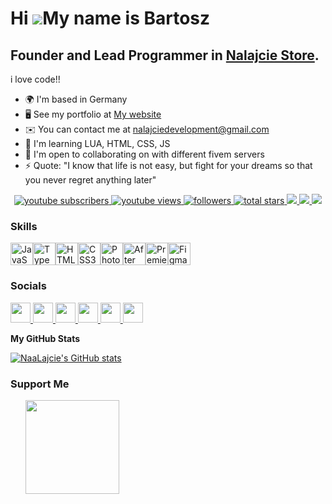 Hi ![](https://user-images.githubusercontent.com/18350557/176309783-0785949b-9127-417c-8b55-ab5a4333674e.gif)My name is Bartosz
===============================================================================================================================

Founder and Lead Programmer in <a href="https://discord.gg/8RjCFWdn" target="_blank">Nalajcie Store</a>.</h4>
------------------------------------------

i love code!!

* 🌍  I'm based in Germany
* 🖥️  See my portfolio at [My website](http://nalajcie.pl)
* ✉️  You can contact me at [nalajciedevelopment@gmail.com](mailto:nalajciedevelopment@gmail.com)
* 🧠  I'm learning LUA, HTML, CSS, JS
* 🤝  I'm open to collaborating on with different fivem servers
* ⚡  Quote: "I know that life is not easy, but fight for your dreams so that you never regret anything later"

<p align="center">
  <a href="https://www.youtube.com/c/Szatkovsky">
    <img alt="youtube subscribers" title="Subscribe to my YouTube channel" src="https://custom-icon-badges.demolab.com/youtube/channel/subscribers/UCzFTcPqExmzXL1pbo1Cj7PQ?color=%23E05D44&label=SUBSCRIBE&logo=video&logoColor=white&style=for-the-badge&labelColor=CE4630"/>
  </a>
  <a href="https://www.youtube.com/c/Szatkovsky">
    <img alt="youtube views" title="YouTube views" src="https://custom-icon-badges.demolab.com/youtube/channel/views/UCzFTcPqExmzXL1pbo1Cj7PQ?color=%23E1AD0E&logo=eye&logoColor=white&style=for-the-badge&labelColor=C79600"/>
  </a>
  <a href="https://github.com/NaaLajcie?tab=followers">
    <img alt="followers" title="Follow me on Github" src="https://custom-icon-badges.demolab.com/github/followers/NaaLajcie?color=236ad3&labelColor=1155ba&style=for-the-badge&logo=person-add&label=Follow&logoColor=white"/>
  </a>
  <a href="https://github.com/NaaLajcie?tab=repositories&sort=stargazers">
    <img alt="total stars" title="Total stars on GitHub" src="https://custom-icon-badges.demolab.com/github/stars/NaaLajcie?color=55960c&style=for-the-badge&labelColor=488207&logo=star"/>
  </a>
  <a href="https://www.github.com/NaaLajcie" target="_blank" rel="noreferrer">
<img src="https://img.shields.io/github/followers/NaaLajcie?logo=github&style=for-the-badge&color=0891b2&labelColor=1c1917" />
</a>
<a href="https://www.x.com/NaLaajcie" target="_blank" rel="noreferrer">
<img src="https://img.shields.io/twitter/follow/NaLaajcie?logo=twitter&style=for-the-badge&color=0891b2&labelColor=1c1917"/>
</a>
<a href="https://www.twitch.tv/naalaajcie" target="_blank" rel="noreferrer">
<img src="https://img.shields.io/twitch/status/naalaajcie?logo=twitchsx&style=for-the-badge&color=0891b2&labelColor=1c1917&label=TWITCH+STATUS" />
</a>
</p>

### Skills

<p align="left">
<a href="https://developer.mozilla.org/en-US/docs/Web/JavaScript" target="_blank" rel="noreferrer"><img src="https://raw.githubusercontent.com/danielcranney/readme-generator/main/public/icons/skills/javascript-colored.svg" width="36" height="36" alt="JavaScript" /></a><a href="https://www.typescriptlang.org/" target="_blank" rel="noreferrer"><img src="https://raw.githubusercontent.com/danielcranney/readme-generator/main/public/icons/skills/typescript-colored.svg" width="36" height="36" alt="TypeScript" /></a><a href="https://developer.mozilla.org/en-US/docs/Glossary/HTML5" target="_blank" rel="noreferrer"><img src="https://raw.githubusercontent.com/danielcranney/readme-generator/main/public/icons/skills/html5-colored.svg" width="36" height="36" alt="HTML5" /></a><a href="https://www.w3.org/TR/CSS/#css" target="_blank" rel="noreferrer"><img src="https://raw.githubusercontent.com/danielcranney/readme-generator/main/public/icons/skills/css3-colored.svg" width="36" height="36" alt="CSS3" /></a><a href="https://www.adobe.com/uk/products/photoshop.html" target="_blank" rel="noreferrer"><img src="https://raw.githubusercontent.com/danielcranney/readme-generator/main/public/icons/skills/photoshop-colored.svg" width="36" height="36" alt="Photoshop" /></a><a href="https://www.adobe.com/uk/products/aftereffects.html" target="_blank" rel="noreferrer"><img src="https://raw.githubusercontent.com/danielcranney/readme-generator/main/public/icons/skills/aftereffects-colored.svg" width="36" height="36" alt="After Effects" /></a><a href="https://www.adobe.com/uk/products/premiere.html" target="_blank" rel="noreferrer"><img src="https://raw.githubusercontent.com/danielcranney/readme-generator/main/public/icons/skills/premierepro-colored.svg" width="36" height="36" alt="Premiere Pro" /></a><a href="https://www.figma.com/" target="_blank" rel="noreferrer"><img src="https://raw.githubusercontent.com/danielcranney/readme-generator/main/public/icons/skills/figma-colored.svg" width="36" height="36" alt="Figma" /></a>
</p>

### Socials

<p align="left"> <a href="https://discord.com/users/nalajcie" target="_blank" rel="noreferrer"> <picture> <source media="(prefers-color-scheme: dark)" srcset="undefined" /> <source media="(prefers-color-scheme: light)" srcset="https://raw.githubusercontent.com/danielcranney/readme-generator/main/public/icons/socials/discord.svg" /> <img src="https://raw.githubusercontent.com/danielcranney/readme-generator/main/public/icons/socials/discord.svg" width="32" height="32" /> </picture> </a> <a href="https://www.github.com/NaaLajcie" target="_blank" rel="noreferrer"> <picture> <source media="(prefers-color-scheme: dark)" srcset="https://raw.githubusercontent.com/danielcranney/readme-generator/main/public/icons/socials/github-dark.svg" /> <source media="(prefers-color-scheme: light)" srcset="https://raw.githubusercontent.com/danielcranney/readme-generator/main/public/icons/socials/github.svg" /> <img src="https://raw.githubusercontent.com/danielcranney/readme-generator/main/public/icons/socials/github.svg" width="32" height="32" /> </picture> </a> <a href="http://www.instagram.com/naalajcie" target="_blank" rel="noreferrer"> <picture> <source media="(prefers-color-scheme: dark)" srcset="undefined" /> <source media="(prefers-color-scheme: light)" srcset="https://raw.githubusercontent.com/danielcranney/readme-generator/main/public/icons/socials/instagram.svg" /> <img src="https://raw.githubusercontent.com/danielcranney/readme-generator/main/public/icons/socials/instagram.svg" width="32" height="32" /> </picture> </a> <a href="https://www.x.com/NaLaajcie" target="_blank" rel="noreferrer"> <picture> <source media="(prefers-color-scheme: dark)" srcset="https://raw.githubusercontent.com/danielcranney/readme-generator/main/public/icons/socials/twitter-dark.svg" /> <source media="(prefers-color-scheme: light)" srcset="https://raw.githubusercontent.com/danielcranney/readme-generator/main/public/icons/socials/twitter.svg" /> <img src="https://raw.githubusercontent.com/danielcranney/readme-generator/main/public/icons/socials/twitter.svg" width="32" height="32" /> </picture> </a> <a href="https://www.youtube.com/@NaLajcie" target="_blank" rel="noreferrer"> <picture> <source media="(prefers-color-scheme: dark)" srcset="undefined" /> <source media="(prefers-color-scheme: light)" srcset="https://raw.githubusercontent.com/danielcranney/readme-generator/main/public/icons/socials/youtube.svg" /> <img src="https://raw.githubusercontent.com/danielcranney/readme-generator/main/public/icons/socials/youtube.svg" width="32" height="32" /> </picture> </a> <a href="https://www.twitch.tv/naalaajcie" target="_blank" rel="noreferrer"> <picture> <source media="(prefers-color-scheme: dark)" srcset="undefined" /> <source media="(prefers-color-scheme: light)" srcset="https://raw.githubusercontent.com/danielcranney/readme-generator/main/public/icons/socials/twitch.svg" /> <img src="https://raw.githubusercontent.com/danielcranney/readme-generator/main/public/icons/socials/twitch.svg" width="32" height="32" /> </picture> </a></p>

<b>My GitHub Stats</b>

<a href="http://www.github.com/NaaLajcie"><img src="https://github-readme-stats.vercel.app/api?username=NaaLajcie&show_icons=true&hide=&count_private=true&title_color=0891b2&text_color=ffffff&icon_color=0891b2&bg_color=1c1917&hide_border=true&show_icons=true" alt="NaaLajcie's GitHub stats" /></a>

### Support Me
<ul style="list-style-type: none; margin: 0;"> <li style="display: inline-block; margin-right: 0.25rem;"><a href="https://www.buymeacoffee.com/nalajcie"><img src="https://cdn.buymeacoffee.com/buttons/v2/default-yellow.png" width="150"/></a></li></ul>

